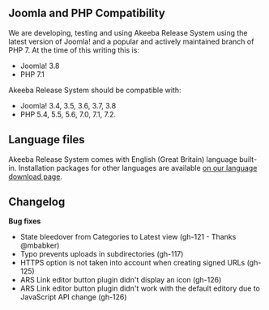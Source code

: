 ## Joomla and PHP Compatibility

We are developing, testing and using Akeeba Release System using the latest version of Joomla! and a popular and actively maintained branch of PHP 7. At the time of this writing this is:
* Joomla! 3.8
* PHP 7.1

Akeeba Release System should be compatible with:
* Joomla! 3.4, 3.5, 3.6, 3.7, 3.8
* PHP 5.4, 5.5, 5.6, 7.0, 7.1, 7.2.

## Language files

Akeeba Release System comes with English (Great Britain) language built-in. Installation packages for other languages are available [on our language download page](https://cdn.akeebabackup.com/language/ars/index.html).

## Changelog

**Bug fixes**

* State bleedover from Categories to Latest view (gh-121 - Thanks @mbabker)
* Typo prevents uploads in subdirectories (gh-117)
* HTTPS option is not taken into account when creating signed URLs (gh-125)
* ARS Link editor button plugin didn't display an icon (gh-126)
* ARS Link editor button plugin didn't work with the default editory due to JavaScript API change (gh-126)
